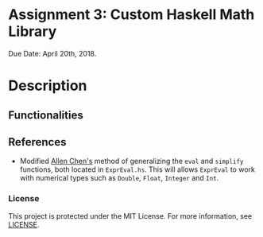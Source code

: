 # Assignment 3: Custom Haskell Math Library

Due Date: April 20th, 2018.

# Description


## Functionalities

## References
  - Modified [Allen Chen's](https://github.com/chenc118/CS1XA3/blob/master/Assign3/ExprDiff.hs) method of generalizing the `eval` and `simplify` functions, both located in `ExprEval.hs`. This will allows `ExprEval` to work with numerical types such as `Double`, `Float`, `Integer` and `Int`.  
 

### License

This project is protected under the MIT License. For more information, see [LICENSE](https://github.com/deleeuwj1/CS1XA3/blob/master/Assign3/LICENSE).
